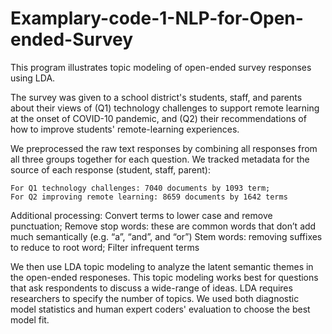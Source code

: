 # Examplary-code-1-NLP-for-Open-ended-Survey

This program illustrates topic modeling of open-ended survey responses using LDA.

The survey was given to a school district's students, staff, and parents about their views of (Q1) technology challenges to support remote learning at the onset of COVID-10 pandemic, and (Q2) their recommendations of how to improve students' remote-learning experiences. 

We preprocessed the raw text responses by combining all responses from all three groups together for each question. We tracked metadata for the source of each response (student, staff, parent): 

    For Q1 technology challenges: 7040 documents by 1093 term; 
    For Q2 improving remote learning: 8659 documents by 1642 terms

Additional processing:
    Convert terms to lower case and remove punctuation; 
    Remove stop words: these are common words that don’t add much semantically (e.g. “a”, “and”, and “or”)
    Stem words: removing suffixes to reduce to root word; 
    Filter infrequent terms

We then use LDA topic modeling to analyze the latent semantic themes in the open-ended responeses. This topic modeling works best for questions that ask respondents to discuss a wide-range of ideas. LDA requires researchers to specify the number of topics. We used both diagnostic model statistics and human expert coders' evaluation to choose the best model fit.


